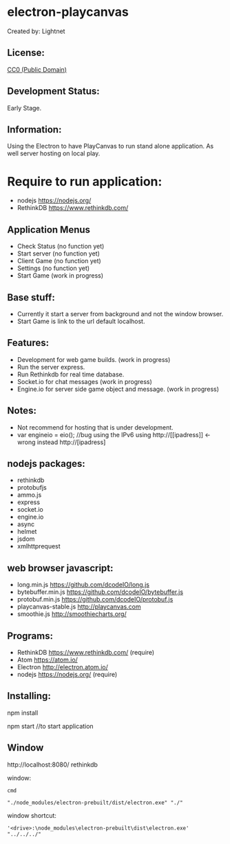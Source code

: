 # electron-playcanvas
 Created by: Lightnet

## License:
  [CC0 (Public Domain)](LICENSE.md)

## Development Status:
  Early Stage.

## Information:
  Using the Electron to have PlayCanvas to run stand alone application.
  As well server hosting on local play.

# Require to run application:
  * nodejs https://nodejs.org/
  * RethinkDB https://www.rethinkdb.com/

## Application Menus
  * Check Status (no function yet)
  * Start server (no function yet)
  * Client Game (no function yet)
  * Settings (no function yet)
  * Start Game (work in progress)

## Base stuff:
  * Currently it start a server from background and not the window browser.
  * Start Game is link to the url default localhost.

## Features:
  * Development for web game builds. (work in progress)
  * Run the server express.
  * Run Rethinkdb for real time database.
  * Socket.io for chat messages (work in progress)
  * Engine.io for server side game object and message. (work in progress)

## Notes:
  * Not recommend for hosting that is under development.
  * var engineio = eio(); //bug using the IPv6 using http://[[ipadress]] <- wrong instead http://[ipadress]

## nodejs packages:
  * rethinkdb
  * protobufjs
  * ammo.js
  * express
  * socket.io
  * engine.io
  * async
  * helmet
  * jsdom
  * xmlhttprequest

## web browser javascript:
  * long.min.js https://github.com/dcodeIO/long.js
  * bytebuffer.min.js https://github.com/dcodeIO/bytebuffer.js
  * protobuf.min.js https://github.com/dcodeIO/protobuf.js
  * playcanvas-stable.js http://playcanvas.com
  * smoothie.js http://smoothiecharts.org/

## Programs:
  * RethinkDB https://www.rethinkdb.com/ (require)
  * Atom https://atom.io/
  * Electron http://electron.atom.io/
  * nodejs https://nodejs.org/ (require)

## Installing:
  npm install

  npm start //to start application

## Window

http://localhost:8080/ rethinkdb

window:
```
cmd

"./node_modules/electron-prebuilt/dist/electron.exe" "./"
```

window shortcut:
```
'<drive>:\node_modules\electron-prebuilt\dist\electron.exe' "../../../"

```
